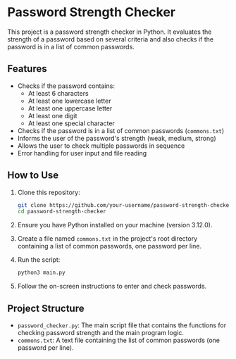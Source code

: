 # Password Strength Checker

This project is a password strength checker in Python. It evaluates the strength of a password based on several criteria and also checks if the password is in a list of common passwords.

## Features

- Checks if the password contains:
  - At least 6 characters
  - At least one lowercase letter
  - At least one uppercase letter
  - At least one digit
  - At least one special character
- Checks if the password is in a list of common passwords (`commons.txt`)
- Informs the user of the password's strength (weak, medium, strong)
- Allows the user to check multiple passwords in sequence
- Error handling for user input and file reading

## How to Use

1. Clone this repository:
    ```bash
    git clone https://github.com/your-username/password-strength-checker.git
    cd password-strength-checker
    ```

2. Ensure you have Python installed on your machine (version 3.12.0).

3. Create a file named `commons.txt` in the project's root directory containing a list of common passwords, one password per line.

4. Run the script:
    ```bash
    python3 main.py
    ```

5. Follow the on-screen instructions to enter and check passwords.

## Project Structure

- `password_checker.py`: The main script file that contains the functions for checking password strength and the main program logic.
- `commons.txt`: A text file containing the list of common passwords (one password per line).
